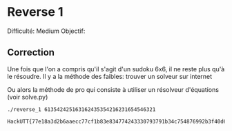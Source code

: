 # Reverse 1

Difficulté: Medium
Objectif: 

## Correction

Une fois que l'on a compris qu'il s'agit d'un sudoku 6x6, il ne reste plus qu'à le résoudre.
Il y a la méthode des faibles: trouver un solveur sur internet

Ou alors la méthode de pro qui consiste à utiliser un résolveur d'équations (voir solve.py)

```
./reverse_1 613542425163162435354216231654546321

HackUTT{77e18a3d2b6aaecc77cf1b83e834774243330793791b34c754876992b3f40d66}
```